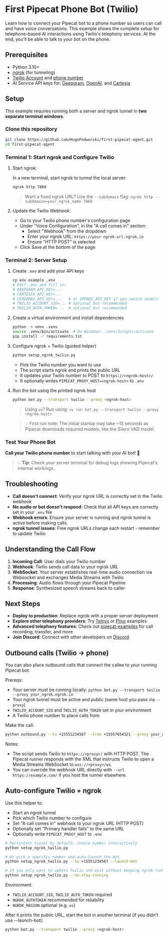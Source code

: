 # First Pipecat Phone Bot (Twilio)

Learn how to connect your Pipecat bot to a phone number so users can call and have voice conversations. This example shows the complete setup for telephone-based AI interactions using Twilio's telephony services. At the end, you'll be able to talk to your bot on the phone.

## Prerequisites

- Python 3.10+
- [ngrok](https://ngrok.com/docs/getting-started/) (for tunneling)
- [Twilio Account](https://www.twilio.com/login) and [phone number](https://help.twilio.com/articles/223135247-How-to-Search-for-and-Buy-a-Twilio-Phone-Number-from-Console)
- AI Service API keys for: [Deepgram](https://console.deepgram.com/signup), [OpenAI](https://auth.openai.com/create-account), and [Cartesia](https://play.cartesia.ai/sign-up)

## Setup

This example requires running both a server and ngrok tunnel in **two separate terminal windows**.

### Clone this repository

```bash
git clone https://github.com/HugoPodworski/first-pipecat-agent.git
cd first-pipecat-agent
```

### Terminal 1: Start ngrok and Configure Twilio

1. Start ngrok:

   In a new terminal, start ngrok to tunnel the local server:

   ```bash
   ngrok http 7860
   ```

   > Want a fixed ngrok URL? Use the `--subdomain` flag:
   > `ngrok http --subdomain=your_ngrok_name 7860`

2. Update the Twilio Webhook:

   - Go to your Twilio phone number's configuration page
   - Under "Voice Configuration", in the "A call comes in" section:
     - Select "Webhook" from the dropdown
     - Enter your ngrok URL: `https://your-ngrok-url.ngrok.io`
     - Ensure "HTTP POST" is selected
   - Click Save at the bottom of the page
 
### Terminal 2: Server Setup

1. Create `.env` and add your API keys

   ```bash
   cp env.example .env
   # Edit .env and fill in:
   # DEEPGRAM_API_KEY=...
   # CARTESIA_API_KEY=...
   # CEREBRAS_API_KEY=...   # or OPENAI_API_KEY if you switch models
   # TWILIO_ACCOUNT_SID=... # optional but recommended
   # TWILIO_AUTH_TOKEN=...  # optional but recommended
   ```

2. Create a virtual environment and install dependencies

   ```bash
   python -m venv .venv
   source .venv/bin/activate  # On Windows: .venv\Scripts\activate
   pip install -r requirements.txt
   ```

3. Configure ngrok + Twilio (guided helper)

   ```bash
   python setup_ngrok_twilio.py
   ```

   - Pick the Twilio number you want to use
   - The script starts ngrok and prints the public URL
   - It updates your Twilio number to POST to `https://<ngrok-host>/`
   - It optionally writes `PIPECAT_PROXY_HOST=<ngrok-host>` to `.env`

4. Run the bot using the printed ngrok host

   ```bash
   python bot.py --transport twilio --proxy <ngrok-host>
   ```

   > Using `uv`? Run using: `uv run bot.py --transport twilio --proxy <ngrok-host>`

   > 💡 First run note: The initial startup may take ~15 seconds as Pipecat downloads required models, like the Silero VAD model.

### Test Your Phone Bot

**Call your Twilio phone number** to start talking with your AI bot! 🚀

> 💡 **Tip**: Check your server terminal for debug logs showing Pipecat's internal workings.

## Troubleshooting

- **Call doesn't connect**: Verify your ngrok URL is correctly set in the Twilio webhook
- **No audio or bot doesn't respond**: Check that all API keys are correctly set in your `.env` file
- **Webhook errors**: Ensure your server is running and ngrok tunnel is active before making calls
- **ngrok tunnel issues**: Free ngrok URLs change each restart - remember to update Twilio

## Understanding the Call Flow

1. **Incoming Call**: User dials your Twilio number
2. **Webhook**: Twilio sends call data to your ngrok URL
3. **WebSocket**: Your server establishes real-time audio connection via Websocket and exchanges Media Streams with Twilio
4. **Processing**: Audio flows through your Pipecat Pipeline
5. **Response**: Synthesized speech streams back to caller

## Next Steps

- **Deploy to production**: Replace ngrok with a proper server deployment
- **Explore other telephony providers**: Try [Telnyx](https://github.com/pipecat-ai/pipecat-examples/tree/main/telnyx-chatbot) or [Plivo](https://github.com/pipecat-ai/pipecat-examples/tree/main/plivo-chatbot) examples
- **Advanced telephony features**: Check out [pipecat-examples](https://github.com/pipecat-ai/pipecat-examples) for call recording, transfer, and more
- **Join Discord**: Connect with other developers on [Discord](https://discord.gg/pipecat)

## Outbound calls (Twilio → phone)

You can also place outbound calls that connect the callee to your running Pipecat bot.

Prereqs:
- Your server must be running locally: `python bot.py --transport twilio --proxy your_ngrok.ngrok.io`
- Your ngrok tunnel must be active and public (same host you pass via `--proxy`)
- `TWILIO_ACCOUNT_SID` and `TWILIO_AUTH_TOKEN` set in your environment
- A Twilio phone number to place calls from

Make the call:

```bash
python outbound.py --to +15551234567 --from +15557654321 --proxy your_ngrok.ngrok.io
```

Notes:
- The script sends Twilio to `https://<proxy>/` with HTTP POST. The Pipecat runner responds with the XML that instructs Twilio to open a Media Streams WebSocket to `wss://<proxy>/ws`.
- You can override the webhook URL directly with `--url https://example.com/` if you host the runner elsewhere.

## Auto-configure Twilio + ngrok

Use this helper to:
- Start an ngrok tunnel
- Pick which Twilio number to configure
- Set "A call comes in" webhook to your ngrok URL (HTTP POST)
- Optionally set "Primary handler fails" to the same URL
- Optionally write `PIPECAT_PROXY_HOST` to `.env`

```bash
# Persistent tunnel by default; choose number interactively
python setup_ngrok_twilio.py

# Or pick a specific number and auto-launch the bot
python setup_ngrok_twilio.py --to +15551234567 --launch-bot

# If you only want to update Twilio and exit without keeping ngrok running:
python setup_ngrok_twilio.py --no-stay-running
```

Environment:
- `TWILIO_ACCOUNT_SID`, `TWILIO_AUTH_TOKEN` required
- `NGROK_AUTHTOKEN` recommended for reliability
- `NGROK_REGION` optional (e.g. `us`)

After it prints the public URL, start the bot in another terminal (if you didn't use --launch-bot):

```bash
python bot.py --transport twilio --proxy <ngrok-host>
```